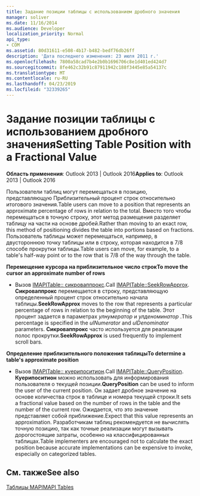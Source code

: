 ```yaml
---
title: Задание позиции таблицы с использованием дробного значения
manager: soliver
ms.date: 11/16/2014
ms.audience: Developer
localization_priority: Normal
api_type:
- COM
ms.assetid: 80d31611-e508-4b17-b482-bedf76db26ff
description: 'Дата последнего изменения: 23 июля 2011 г.'
ms.openlocfilehash: 7800a58cad7b4e2b0b1696706c8e1d401ed424d7
ms.sourcegitcommit: 8fe462c32b91c87911942c188f3445e85a54137c
ms.translationtype: MT
ms.contentlocale: ru-RU
ms.lasthandoff: 04/23/2019
ms.locfileid: "32339265"
---
```

# <a name="setting-table-position-with-a-fractional-value"></a><span data-ttu-id="ea7ff-103">Задание позиции таблицы с использованием дробного значения</span><span class="sxs-lookup"><span data-stu-id="ea7ff-103">Setting Table Position with a Fractional Value</span></span>

  
  
<span data-ttu-id="ea7ff-104">**Область применения**: Outlook 2013 | Outlook 2016</span><span class="sxs-lookup"><span data-stu-id="ea7ff-104">**Applies to**: Outlook 2013 | Outlook 2016</span></span> 
  
<span data-ttu-id="ea7ff-105">Пользователи таблиц могут перемещаться в позицию, представляющую Приблизительный процент строк относительно итогового значения.</span><span class="sxs-lookup"><span data-stu-id="ea7ff-105">Table users can move to a position that represents an approximate percentage of rows in relation to the total.</span></span> <span data-ttu-id="ea7ff-106">Вместо того чтобы перемещаться в точную строку, этот метод размещения разделяет таблицу на части на основе дробей.</span><span class="sxs-lookup"><span data-stu-id="ea7ff-106">Rather than moving to an exact row, this method of positioning divides the table into portions based on fractions.</span></span> <span data-ttu-id="ea7ff-107">Пользователь таблицы может перемещаться, например, в двустороннюю точку таблицы или в строку, которая находится в 7/8 способе прокрутки таблицы.</span><span class="sxs-lookup"><span data-stu-id="ea7ff-107">Table users can move, for example, to a table's half-way point or to the row that is 7/8 of the way through the table.</span></span> 
  
 <span data-ttu-id="ea7ff-108">**Перемещение курсора на приблизительное число строк**</span><span class="sxs-lookup"><span data-stu-id="ea7ff-108">**To move the cursor an approximate number of rows**</span></span>
  
- <span data-ttu-id="ea7ff-109">Вызов [IMAPITable:: сикроваппрокс](imapitable-seekrowapprox.md).</span><span class="sxs-lookup"><span data-stu-id="ea7ff-109">Call [IMAPITable::SeekRowApprox](imapitable-seekrowapprox.md).</span></span> <span data-ttu-id="ea7ff-110">**Сикроваппрокс** перемещается в строку, представляющую определенный процент строк относительно начала таблицы.</span><span class="sxs-lookup"><span data-stu-id="ea7ff-110">**SeekRowApprox** moves to the row that represents a particular percentage of rows in relation to the beginning of the table.</span></span> <span data-ttu-id="ea7ff-111">Этот процент задается в параметрах _улнумератор_ и _улденоминатор_ .</span><span class="sxs-lookup"><span data-stu-id="ea7ff-111">This percentage is specified in the  _ulNumerator_ and  _ulDenominator_ parameters.</span></span> <span data-ttu-id="ea7ff-112">**Сикроваппрокс** часто используется для реализации полос прокрутки.</span><span class="sxs-lookup"><span data-stu-id="ea7ff-112">**SeekRowApprox** is used frequently to implement scroll bars.</span></span> 
    
 <span data-ttu-id="ea7ff-113">**Определение приблизительного положения таблицы**</span><span class="sxs-lookup"><span data-stu-id="ea7ff-113">**To determine a table's approximate position**</span></span>
  
- <span data-ttu-id="ea7ff-114">Вызов [IMAPITable:: куерипоситион](imapitable-queryposition.md).</span><span class="sxs-lookup"><span data-stu-id="ea7ff-114">Call [IMAPITable::QueryPosition](imapitable-queryposition.md).</span></span> <span data-ttu-id="ea7ff-115">**Куерипоситион** можно использовать для информирования пользователя о текущей позиции.</span><span class="sxs-lookup"><span data-stu-id="ea7ff-115">**QueryPosition** can be used to inform the user of the current position.</span></span> <span data-ttu-id="ea7ff-116">Он задает дробное значение на основе количества строк в таблице и номера текущей строки.</span><span class="sxs-lookup"><span data-stu-id="ea7ff-116">It sets a fractional value based on the number of rows in the table and the number of the current row.</span></span> <span data-ttu-id="ea7ff-117">Ожидается, что это значение представляет собой приближение.</span><span class="sxs-lookup"><span data-stu-id="ea7ff-117">Expect that this value represents an approximation.</span></span> <span data-ttu-id="ea7ff-118">Разработчикам таблиц рекомендуется не вычислять точную позицию, так как точные реализации могут вызывать дорогостоящие затраты, особенно на классифицированных таблицах.</span><span class="sxs-lookup"><span data-stu-id="ea7ff-118">Table implementers are encouraged not to calculate the exact position because accurate implementations can be expensive to invoke, especially on categorized tables.</span></span> 
    
## <a name="see-also"></a><span data-ttu-id="ea7ff-119">См. также</span><span class="sxs-lookup"><span data-stu-id="ea7ff-119">See also</span></span>



[<span data-ttu-id="ea7ff-120">Таблицы MAPI</span><span class="sxs-lookup"><span data-stu-id="ea7ff-120">MAPI Tables</span></span>](mapi-tables.md)

